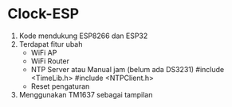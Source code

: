 # Clock-ESP
1. Kode mendukung ESP8266 dan ESP32
2. Terdapat fitur ubah
   - WiFi AP
   - WiFi Router
   - NTP Server atau Manual jam (belum ada DS3231) #include <TimeLib.h> #include <NTPClient.h>
   - Reset pengaturan
3. Menggunakan TM1637 sebagai tampilan
